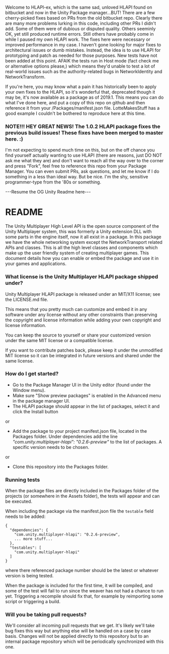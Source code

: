 Welcome to HLAPI-ex, which is the same sad, unloved HLAPI found on bitbucket and now in the Unity Package manager...BUT! There are a few cherry-picked fixes based on PRs from the old bitbucket repo. Clearly there are many more problems lurking in this code, including other PRs I didn't add. Some of them were of dubious or disputed quality. Others seeminly OK, yet still produced runtime errors. Still others have probably come in while I paused my own HLAPI work. The fixes here were necessary or improved performance in my case. I haven't gone looking for major fixes to architectural issues or dumb mistakes. Instead, the idea is to use HLAPI for prototyping and patch as needed for those purposes. New tests have not been added at this point. AFAIK the tests run in Host mode (fact check me or alternative options please,) which means they'd unable to test a lot of real-world issues such as the authority-related bugs in NetworkIdentity and NetworkTransform. 

If you're here, you may know what a pain it has historically been to apply your own fixes to the HLAPI, so it's wonderful that, deprecated though it may be, it's now available as a package as of 2019.1. This means you can do what I've done here, and put a copy of this  repo on github and then reference it from your /Packages/manifest.json file. LotteMakesStuff has a good example I couldn't be bothered to reproduce here at this time.

### NOTE!!!  HEY GREAT NEWS! The 1.0.2 HLAPI package fixes the previous build issues! These fixes have been merged to master here. :)

I'm not expecting to spend much time on this, but on the off chance you find yourself actually wanting to use HLAPI (there are reasons, just DO NOT ask me what they are) and don't want to reach all the way over to the corner and press "Fork", feel free to reference this repo from your Package Manager. You can even submit PRs, ask questions, and let me know if I do something in a less than ideal way. But be nice. I'm the shy, sensitive programmer-type from the '80s or something.


---Resume the OG Unity Readme here---
# README #

The Unity Multiplayer High Level API is the open source component of the Unity Multiplayer system, this was formerly a Unity extension DLL with some parts in the engine itself, now it all exist in a package. In this package we have the whole networking system except the NetworkTransport related APIs and classes. This is all the high level classes and components which make up the user friendly system of creating multiplayer games. This document details how you can enable or embed the package and use it in your games and applications.

### What license is the Unity Multiplayer HLAPI package shipped under? ###
Unity Multiplayer HLAPI package is released under an MIT/X11 license; see the LICENSE.md file.

This means that you pretty much can customize and embed it in any software under any license without any other constraints than preserving the copyright and license information while adding your own copyright and license information.

You can keep the source to yourself or share your customized version under the same MIT license or a compatible license.

If you want to contribute patches back, please keep it under the unmodified MIT license so it can be integrated in future versions and shared under the same license.

### How do I get started? ###
* Go to the Package Manager UI in the Unity editor (found under the Window menu).
* Make sure "Show preview packages" is enabled in the Advanced menu in the package manager UI.
* The HLAPI package should appear in the list of packages, select it and click the Install button

or

* Add the package to your project manifest.json file, located in the Packages folder. Under dependencies add the line _"com.unity.multiplayer-hlapi": "0.2.6-preview"_ to the list of packages. A specific version needs to be chosen.

or

* Clone this repository into the Packages folder.

### Running tests ###

When the package files are directly included in the Packages folder of the projects (or somewhere in the Assets folder), the tests will appear and can be executed. 

When including the package via the manifest.json file the `testable` field needs to be added:

```
{
  "dependencies": {
    "com.unity.multiplayer-hlapi": "0.2.6-preview",
    ... more stuff...
  },
  "testables": [
    "com.unity.multiplayer-hlapi"
  ]
}
```

where there referenced package number should be the latest or whatever version is being tested.

When the package is included for the first time, it will be compiled, and some of the test will fail to run since the weaver has not had a chance to run yet. Triggering a recompile should fix that, for example by reimporting some script or triggering a build.

### Will you be taking pull requests? ###
We'll consider all incoming pull requests that we get. It's likely we'll take bug fixes this way but anything else will be handled on a case by case basis. Changes will not be applied directly to this repository but to an internal package repository which will be periodically synchronized with this one.
